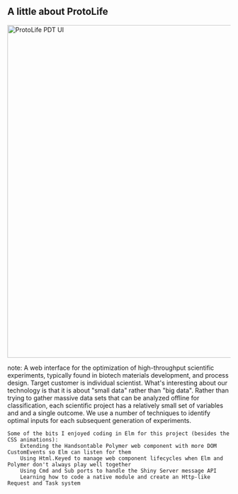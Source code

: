 ##  A little about ProtoLife

<img alt="ProtoLife PDT UI" src="resources/PDT-ESD.png" style="border: none; width: 750px;">

note:
    A web interface for the optimization of high-throughput scientific experiments, typically found in biotech
        materials development, and process design.
    Target customer is individual scientist.
    What's interesting about our technology is that it is about "small data" rather than "big data".
    Rather than trying to gather massive data sets that can be analyzed offline for classification,
        each scientific project has a relatively small set of variables and and a single outcome.
    We use a number of techniques to identify optimal inputs for each subsequent generation of experiments.

    Some of the bits I enjoyed coding in Elm for this project (besides the CSS animations):
        Extending the Handsontable Polymer web component with more DOM CustomEvents so Elm can listen for them
        Using Html.Keyed to manage web component lifecycles when Elm and Polymer don't always play well together
        Using Cmd and Sub ports to handle the Shiny Server message API
        Learning how to code a native module and create an Http-like Request and Task system
